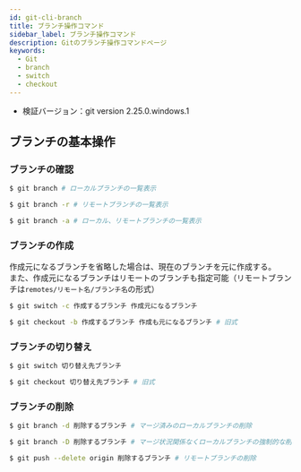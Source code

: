 ```yaml
---
id: git-cli-branch
title: ブランチ操作コマンド
sidebar_label: ブランチ操作コマンド
description: Gitのブランチ操作コマンドページ
keywords:
  - Git
  - branch
  - switch
  - checkout
---
```


- 検証バージョン：git version 2.25.0.windows.1

## ブランチの基本操作
### ブランチの確認
```bash
$ git branch # ローカルブランチの一覧表示

$ git branch -r # リモートブランチの一覧表示

$ git branch -a # ローカル、リモートブランチの一覧表示
```

### ブランチの作成
作成元になるブランチを省略した場合は、現在のブランチを元に作成する。  
また、作成元になるブランチはリモートのブランチも指定可能（リモートブランチは`remotes/リモート名/ブランチ名`の形式）
```bash
$ git switch -c 作成するブランチ 作成元になるブランチ

$ git checkout -b 作成するブランチ 作成も元になるブランチ # 旧式
```

### ブランチの切り替え
```bash
$ git switch 切り替え先ブランチ

$ git checkout 切り替え先ブランチ # 旧式
```

### ブランチの削除
```bash
$ git branch -d 削除するブランチ # マージ済みのローカルブランチの削除

$ git branch -D 削除するブランチ # マージ状況関係なくローカルブランチの強制的な削除

$ git push --delete origin 削除するブランチ # リモートブランチの削除
```